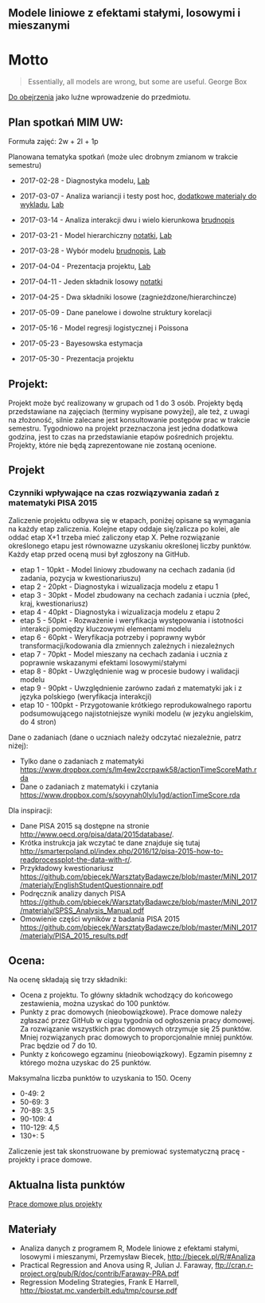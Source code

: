 Modele liniowe z efektami stałymi, losowymi i mieszanymi
--------------------------------------------------------

# Motto

> Essentially, all models are wrong, but some are useful.
> George Box

[Do obejrzenia](https://www.ted.com/talks/jack_horner_shape_shifting_dinosaurs) jako luźne wprowadzenie do przedmiotu.


Plan spotka&#324; MIM UW:
-------------------------

Formuła zajęć: 2w + 2l + 1p

Planowana tematyka spotkań (może ulec drobnym zmianom w trakcie semestru)

* 2017-02-28 - Diagnostyka modelu, [Lab](https://rawgit.com/pbiecek/LinearModels/master/MIMUW_2017/Lab/01_lab.html)
* 2017-03-07 - Analiza wariancji i testy post hoc, [dodatkowe materialy do wykladu](https://rawgithub.com/pbiecek/LinearModels/master/MIMUW_2017/Wyklad/02_oneway.html), [Lab](https://raw.githubusercontent.com/pbiecek/LinearModels/master/MIMUW_2017/Lab/02_lab.Rmd)
* 2017-03-14 - Analiza interakcji dwu i wielo kierunkowa [brudnopis](https://rawgithub.com/pbiecek/LinearModels/master/MIMUW_2017/Wyklad/04_two_way_anova.html)

* 2017-03-21 - Model hierarchiczny [notatki](https://rawgit.com/pbiecek/LinearModels/master/MIMUW_2017/Wyklad/05_hierarchia.html), [Lab](https://rawgit.com/pbiecek/LinearModels/master/MIMUW_2017/Lab/05_lab.html)
* 2017-03-28 - Wybór modelu [brudnopis](https://rawgit.com/pbiecek/LinearModels/master/MIMUW_2017/Wyklad/06_wybor_modelu.html), [Lab](https://github.com/pbiecek/LinearModels/blob/master/MIMUW_2017/Lab/06_lab.Rmd)
* 2017-04-04 - Prezentacja projektu, [Lab](https://github.com/pbiecek/LinearModels/blob/master/MIMUW_2017/Lab/07lab.Rmd)

* 2017-04-11 - Jeden składnik losowy [notatki](https://rawgithub.com/pbiecek/LinearModels/master/MIMUW_2017/Wyklad/07_intro2mixedModels.html)
* 2017-04-25 - Dwa składniki losowe (zagnieżdzone/hierarchincze)
* 2017-05-09 - Dane panelowe i dowolne struktury korelacji

* 2017-05-16 - Model regresji logistycznej i Poissona
* 2017-05-23 - Bayesowska estymacja 
* 2017-05-30 - Prezentacja projektu

Projekt:
---------

Projekt może być realizowany w grupach od 1 do 3 osób. 
Projekty będą przedstawiane na zajęciach (terminy wypisane powyżej), 
ale też, z uwagi na złożoność, silnie zalecane jest konsultowanie postępów prac w trakcie semestru. 
Tygodniowo na projekt przeznaczona jest jedna dodatkowa godzina, jest to czas na przedstawianie etapów pośrednich projektu.
Projekty, które nie będą zaprezentowane nie zostaną ocenione.

## Projekt

### Czynniki wpływające na czas rozwiązywania zadań z matematyki PISA 2015

Zaliczenie projektu odbywa się w etapach, poniżej opisane są wymagania na każdy etap zaliczenia. 
Kolejne etapy oddaje się/zalicza po kolei, ale oddać etap X+1 trzeba mieć zaliczony etap X.
Pełne rozwiązanie określonego etapu jest równowazne uzyskaniu określonej liczby punktów.
Każdy etap przed oceną musi był zgłoszony na GitHub.

* etap 1 - 10pkt - Model liniowy zbudowany na cechach zadania (id zadania, pozycja w kwestionariuszu)
* etap 2 - 20pkt - Diagnostyka i wizualizacja modelu z etapu 1
* etap 3 - 30pkt - Model zbudowany na cechach zadania i ucznia (płeć, kraj, kwestionariusz)
* etap 4 - 40pkt - Diagnostyka i wizualizacja modelu z etapu 2
* etap 5 - 50pkt - Rozważenie i weryfikacja występowania i istotności interakcji pomiędzy kluczowymi elementami modelu
* etap 6 - 60pkt - Weryfikacja potrzeby i poprawny wybór transformacji/kodowania dla zmiennych zależnych i niezależnych
* etap 7 - 70pkt - Model mieszany na cechach zadania i ucznia z poprawnie wskazanymi efektami losowymi/stałymi
* etap 8 - 80pkt - Uwzględnienie wag w procesie budowy i walidacji modelu
* etap 9 - 90pkt - Uwzględnienie zarówno zadań z matematyki jak i z języka polskiego (weryfikacja interakcji)
* etap 10 - 100pkt - Przygotowanie krótkiego reprodukowalnego raportu podsumowującego najistotniejsze wyniki modelu (w jezyku angielskim, do 4 stron)

Dane o zadaniach (dane o uczniach należy odczytać niezależnie, patrz niżej):

* Tylko dane o zadaniach z matematyki https://www.dropbox.com/s/lm4ew2ccrpawk58/actionTimeScoreMath.rda
* Dane o zadaniach z matematyki i czytania https://www.dropbox.com/s/soyynah0lylu1gd/actionTimeScore.rda

Dla inspiracji:

* Dane PISA 2015 są dostępne na stronie http://www.oecd.org/pisa/data/2015database/. 
* Krótka instrukcja jak wczytać te dane znajduje się tutaj http://smarterpoland.pl/index.php/2016/12/pisa-2015-how-to-readprocessplot-the-data-with-r/.
* Przykładowy kwestionariusz https://github.com/pbiecek/WarsztatyBadawcze/blob/master/MiNI_2017/materialy/EnglishStudentQuestionnaire.pdf
* Podręcznik analizy danych PISA
https://github.com/pbiecek/WarsztatyBadawcze/blob/master/MiNI_2017/materialy/SPSS_Analysis_Manual.pdf
* Omowienie części wyników z badania PISA 2015 https://github.com/pbiecek/WarsztatyBadawcze/blob/master/MiNI_2017/materialy/PISA_2015_results.pdf


Ocena:
------

Na ocenę składają się trzy składniki:

* Ocena z projektu. To główny składnik wchodzący do końcowego zestawienia, można uzyskać do 100 punktów.
* Punkty z prac domowych (nieobowiązkowe). Prace domowe należy zgłaszać przez GitHub w ciągu tygodnia od ogłoszenia pracy domowej. Za rozwiązanie wszystkich prac domowych otrzymuje się 25 punktów. Mniej rozwiązanych prac domowych to proporcjonalnie mniej punktów. Prac będzie od 7 do 10.
* Punkty z końcowego egzaminu (nieobowiązkowy). Egzamin pisemny z którego można uzyskac do 25 punktów.

Maksymalna liczba punktów to uzyskania to 150. Oceny

* 0-49: 2
* 50-69: 3
* 70-89: 3,5
* 90-109: 4
* 110-129: 4,5
* 130+: 5

Zaliczenie jest tak skonstruowane by premiować systematyczną pracę - projekty i prace domowe.

Aktualna lista punktów
----------------------

[Prace domowe plus projekty](https://docs.google.com/spreadsheets/d/1xSeo9uKNtvn3fotDsFP9Ha0BV0s7bDrzyyD9a7TnCX8/edit?usp=sharing)

Materiały
---------

* Analiza danych z programem R, Modele liniowe z efektami stałymi, losowymi i mieszanymi, Przemysław Biecek, http://biecek.pl/R/#Analiza
* Practical Regression and Anova using R, Julian J. Faraway, ftp://cran.r-project.org/pub/R/doc/contrib/Faraway-PRA.pdf
* Regression Modeling Strategies, Frank E Harrell, http://biostat.mc.vanderbilt.edu/tmp/course.pdf

